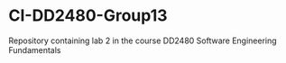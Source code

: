 # CI-DD2480-Group13
Repository containing lab 2 in the course DD2480 Software Engineering Fundamentals
